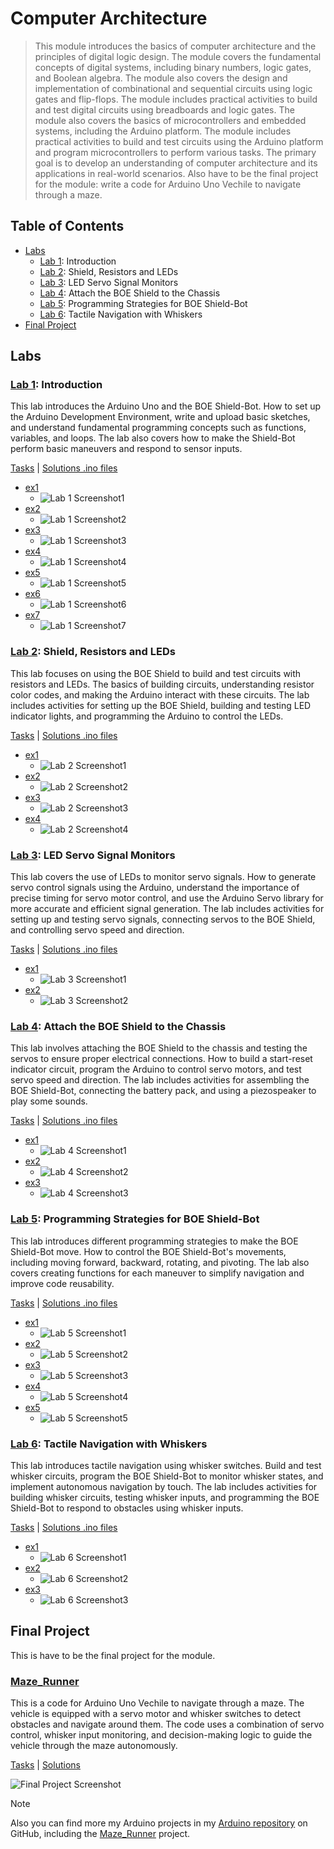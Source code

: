 # Computer Architecture

> This module introduces the basics of computer architecture and the principles of digital logic design. The module covers the fundamental concepts of digital systems, including binary numbers, logic gates, and Boolean algebra. The module also covers the design and implementation of combinational and sequential circuits using logic gates and flip-flops. The module includes practical activities to build and test digital circuits using breadboards and logic gates. The module also covers the basics of microcontrollers and embedded systems, including the Arduino platform. The module includes practical activities to build and test circuits using the Arduino platform and program microcontrollers to perform various tasks. The primary goal is to develop an understanding of computer architecture and its applications in real-world scenarios. Also have to be the final project for the module: write a code for Arduino Uno Vechile to navigate through a maze.

## Table of Contents

- [Labs](#labs)
    - [Lab 1](#lab-1-introduction): Introduction
    - [Lab 2](#lab-2-shield-resistors-and-leds): Shield, Resistors and LEDs
    - [Lab 3](#lab-3-led-servo-signal-monitors): LED Servo Signal Monitors
    - [Lab 4](#lab-4-attach-the-boe-shield-to-the-chassis): Attach the BOE Shield to the Chassis
    - [Lab 5](#lab-5-programming-strategies-for-boe-shield-bot): Programming Strategies for BOE Shield-Bot
    - [Lab 6](#lab-6-tactile-navigation-with-whiskers): Tactile Navigation with Whiskers
- [Final Project](#final-project)

## Labs

### [Lab 1](Lab1): Introduction

This lab introduces the Arduino Uno and the BOE Shield-Bot. How to set up the Arduino Development Environment, write and upload basic sketches, and understand fundamental programming concepts such as functions, variables, and loops. The lab also covers how to make the Shield-Bot perform basic maneuvers and respond to sensor inputs.

[Tasks](Lab1/Sem2-Lab1.pdf) | [Solutions .ino files](Lab1)

- [ex1](Lab1/ex1/ex1.ino)
    - ![Lab 1 Screenshot1](https://github.com/DanyilT/projects-in-university/blob/img/Year1/Sem2/Computer%20Achitecture/Lab1/Screenshot1.png?raw=true)
- [ex2](Lab1/ex2/ex2.ino)
    - ![Lab 1 Screenshot2](https://github.com/DanyilT/projects-in-university/blob/img/Year1/Sem2/Computer%20Achitecture/Lab1/Screenshot2.png?raw=true)
- [ex3](Lab1/ex3/ex3.ino)
    - ![Lab 1 Screenshot3](https://github.com/DanyilT/projects-in-university/blob/img/Year1/Sem2/Computer%20Achitecture/Lab1/Screenshot3.png?raw=true)
- [ex4](Lab1/ex4/ex4.ino)
    - ![Lab 1 Screenshot4](https://github.com/DanyilT/projects-in-university/blob/img/Year1/Sem2/Computer%20Achitecture/Lab1/Screenshot4.png?raw=true)
- [ex5](Lab1/ex5/ex5.ino)
    - ![Lab 1 Screenshot5](https://github.com/DanyilT/projects-in-university/blob/img/Year1/Sem2/Computer%20Achitecture/Lab1/Screenshot5.png?raw=true)
- [ex6](Lab1/ex6/ex6.ino)
    - ![Lab 1 Screenshot6](https://github.com/DanyilT/projects-in-university/blob/img/Year1/Sem2/Computer%20Achitecture/Lab1/Screenshot6.png?raw=true)
- [ex7](Lab1/ex7/ex7.ino)
    - ![Lab 1 Screenshot7](https://github.com/DanyilT/projects-in-university/blob/img/Year1/Sem2/Computer%20Achitecture/Lab1/Screenshot7.png?raw=true)

### [Lab 2](Lab2): Shield, Resistors and LEDs

This lab focuses on using the BOE Shield to build and test circuits with resistors and LEDs. The basics of building circuits, understanding resistor color codes, and making the Arduino interact with these circuits. The lab includes activities for setting up the BOE Shield, building and testing LED indicator lights, and programming the Arduino to control the LEDs.

[Tasks](Lab2/Sem2-Lab2.pdf) | [Solutions .ino files](Lab2)

- [ex1](Lab2/ex1/ex1.ino)
    - ![Lab 2 Screenshot1](https://github.com/DanyilT/projects-in-university/blob/img/Year1/Sem2/Computer%20Achitecture/Lab2/Screenshot1.png?raw=true)
- [ex2](Lab2/ex2/ex2.ino)
    - ![Lab 2 Screenshot2](https://github.com/DanyilT/projects-in-university/blob/img/Year1/Sem2/Computer%20Achitecture/Lab2/Screenshot2.png?raw=true)
- [ex3](Lab2/ex3/ex3.ino)
    - ![Lab 2 Screenshot3](https://github.com/DanyilT/projects-in-university/blob/img/Year1/Sem2/Computer%20Achitecture/Lab2/Screenshot3.png?raw=true)
- [ex4](Lab2/ex4/ex4.ino)
    - ![Lab 2 Screenshot4](https://github.com/DanyilT/projects-in-university/blob/img/Year1/Sem2/Computer%20Achitecture/Lab2/Screenshot4.png?raw=true)

### [Lab 3](Lab3): LED Servo Signal Monitors

This lab covers the use of LEDs to monitor servo signals. How to generate servo control signals using the Arduino, understand the importance of precise timing for servo motor control, and use the Arduino Servo library for more accurate and efficient signal generation. The lab includes activities for setting up and testing servo signals, connecting servos to the BOE Shield, and controlling servo speed and direction.

[Tasks](Lab3/Sem2-Lab3.pdf) | [Solutions .ino files](Lab3)

- [ex1](Lab3/ex1/ex1.ino)
    - ![Lab 3 Screenshot1](https://github.com/DanyilT/projects-in-university/blob/img/Year1/Sem2/Computer%20Achitecture/Lab3/Screenshot1.png?raw=true)
- [ex2](Lab3/ex2/ex2.ino)
    - ![Lab 3 Screenshot2](https://github.com/DanyilT/projects-in-university/blob/img/Year1/Sem2/Computer%20Achitecture/Lab3/Screenshot2.png?raw=true)

### [Lab 4](Lab4): Attach the BOE Shield to the Chassis

This lab involves attaching the BOE Shield to the chassis and testing the servos to ensure proper electrical connections. How to build a start-reset indicator circuit, program the Arduino to control servo motors, and test servo speed and direction. The lab includes activities for assembling the BOE Shield-Bot, connecting the battery pack, and using a piezospeaker to play some sounds.

[Tasks](Lab4/Sem2-Lab4.pdf) | [Solutions .ino files](Lab4)

- [ex1](Lab4/ex1/ex1.ino)
    - ![Lab 4 Screenshot1](https://github.com/DanyilT/projects-in-university/blob/img/Year1/Sem2/Computer%20Achitecture/Lab4/Screenshot1.png?raw=true)
- [ex2](Lab4/ex2/ex2.ino)
    - ![Lab 4 Screenshot2](https://github.com/DanyilT/projects-in-university/blob/img/Year1/Sem2/Computer%20Achitecture/Lab4/Screenshot2.png?raw=true)
- [ex3](Lab4/ex3/ex3.ino)
    - ![Lab 4 Screenshot3](https://github.com/DanyilT/projects-in-university/blob/img/Year1/Sem2/Computer%20Achitecture/Lab4/Screenshot3.png?raw=true)

### [Lab 5](Lab5): Programming Strategies for BOE Shield-Bot

This lab introduces different programming strategies to make the BOE Shield-Bot move. How to control the BOE Shield-Bot's movements, including moving forward, backward, rotating, and pivoting. The lab also covers creating functions for each maneuver to simplify navigation and improve code reusability.

[Tasks](Lab5/Sem2-Lab5.pdf) | [Solutions .ino files](Lab5)

- [ex1](Lab5/ex1/ex1.ino)
    - ![Lab 5 Screenshot1](https://github.com/DanyilT/projects-in-university/blob/img/Year1/Sem2/Computer%20Achitecture/Lab5/Screenshot1.png?raw=true)
- [ex2](Lab5/ex2/ex2.ino)
    - ![Lab 5 Screenshot2](https://github.com/DanyilT/projects-in-university/blob/img/Year1/Sem2/Computer%20Achitecture/Lab5/Screenshot2.png?raw=true)
- [ex3](Lab5/ex3/ex3.ino)
    - ![Lab 5 Screenshot3](https://github.com/DanyilT/projects-in-university/blob/img/Year1/Sem2/Computer%20Achitecture/Lab5/Screenshot3.png?raw=true)
- [ex4](Lab5/ex4/ex4.ino)
    - ![Lab 5 Screenshot4](https://github.com/DanyilT/projects-in-university/blob/img/Year1/Sem2/Computer%20Achitecture/Lab5/Screenshot4.png?raw=true)
- [ex5](Lab5/ex5/ex5.ino)
    - ![Lab 5 Screenshot5](https://github.com/DanyilT/projects-in-university/blob/img/Year1/Sem2/Computer%20Achitecture/Lab5/Screenshot5.png?raw=true)

### [Lab 6](Lab6): Tactile Navigation with Whiskers

This lab introduces tactile navigation using whisker switches. Build and test whisker circuits, program the BOE Shield-Bot to monitor whisker states, and implement autonomous navigation by touch. The lab includes activities for building whisker circuits, testing whisker inputs, and programming the BOE Shield-Bot to respond to obstacles using whisker inputs.

[Tasks](Lab6/Sem2-Lab6.pdf) | [Solutions .ino files](Lab6)

- [ex1](Lab6/ex1/ex1.ino)
    - ![Lab 6 Screenshot1](https://github.com/DanyilT/projects-in-university/blob/img/Year1/Sem2/Computer%20Achitecture/Lab6/Screenshot1.png?raw=true)
- [ex2](Lab6/ex2/ex2.ino)
    - ![Lab 6 Screenshot2](https://github.com/DanyilT/projects-in-university/blob/img/Year1/Sem2/Computer%20Achitecture/Lab6/Screenshot2.png?raw=true)
- [ex3](Lab6/ex3/ex3.ino)
    - ![Lab 6 Screenshot3](https://github.com/DanyilT/projects-in-university/blob/img/Year1/Sem2/Computer%20Achitecture/Lab6/Screenshot3.png?raw=true)

## Final Project

This is have to be the final project for the module.

### [Maze_Runner](Final%20Project)

This is a code for Arduino Uno Vechile to navigate through a maze. The vehicle is equipped with a servo motor and whisker switches to detect obstacles and navigate around them. The code uses a combination of servo control, whisker input monitoring, and decision-making logic to guide the vehicle through the maze autonomously.

[Tasks](FinalProject/FinalProject.pdf) | [Solutions](FinalProject/Maze_Runner/Maze_Runner.ino)

![Final Project Screenshot](https://github.com/DanyilT/projects-in-university/blob/img/Year1/Sem2/Computer%20Achitecture/FinalProject/Screenshot.png?raw=true)

> [!NOTE]
> Also you can find more my Arduino projects in my [Arduino repository](https://github.com/DanyilT/Arduino) on GitHub, including the [Maze_Runner](https://github.com/DanyilT/Arduino/tree/main/Maze_Runner) project.

